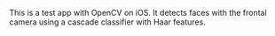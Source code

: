 This is a test app with OpenCV on iOS. It detects faces with the frontal camera using a cascade classifier with Haar features.
